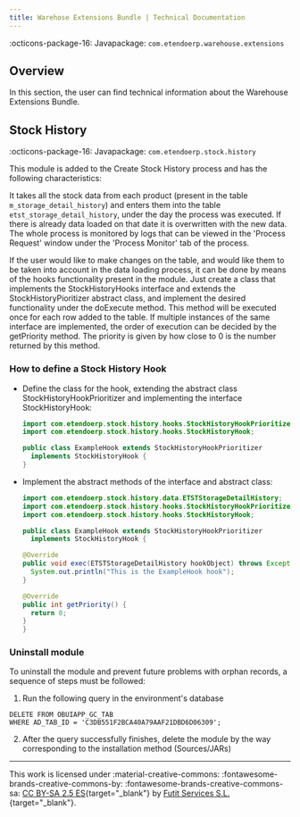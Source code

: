 ```yaml
---
title: Warehose Extensions Bundle | Technical Documentation
---
```


:octicons-package-16: Javapackage: `com.etendoerp.warehouse.extensions`

## Overview

In this section, the user can find technical information about the Warehouse Extensions Bundle.

## Stock History 

:octicons-package-16: Javapackage: `com.etendoerp.stock.history`

This module is added to the Create Stock History process and has the following characteristics: 

It takes all the stock data from each product (present in the table `m_storage_detail_history`) and enters them into the table `etst_storage_detail_history`, under the day the process was executed. If there is already data loaded on that date it is overwritten with the new data. The whole process is monitored by logs that can be viewed in the 'Process Request' window under the 'Process Monitor' tab of the process.

If the user would like to make changes on the table, and would like them to be taken into account in the data loading process, it  can be done by means of the hooks functionality present in the module. Just create a class that implements the StockHistoryHooks interface and extends the StockHistoryPioritizer abstract class, and implement the desired functionality under the doExecute method. This method will be executed once for each row added to the table. If multiple instances of the same interface are implemented, the order of execution can be decided by the getPriority method. The priority is given by how close to 0 is the number returned by this method. 

### How to define a Stock History Hook 

- Define the class for the hook, extending the abstract class StockHistoryHookPrioritizer and implementing the interface StockHistoryHook:

    ```java
    import com.etendoerp.stock.history.hooks.StockHistoryHookPrioritizer;
    import com.etendoerp.stock.history.hooks.StockHistoryHook;

    public class ExampleHook extends StockHistoryHookPrioritizer
      implements StockHistoryHook {
    }
    ```

- Implement the abstract methods of the interface and abstract class: 


    ```java
    import com.etendoerp.stock.history.data.ETSTStorageDetailHistory;
    import com.etendoerp.stock.history.hooks.StockHistoryHookPrioritizer;
    import com.etendoerp.stock.history.hooks.StockHistoryHook;

    public class ExampleHook extends StockHistoryHookPrioritizer
      implements StockHistoryHook {

    @Override
    public void exec(ETSTStorageDetailHistory hookObject) throws Exception {
      System.out.println("This is the ExampleHook hook");
    }

    @Override
    public int getPriority() {
      return 0;
    }
    }
    ``` 

### Uninstall module

To uninstall the module and prevent future problems with orphan records, a sequence of steps must be followed:

1. Run the following query in the environment's database
```
DELETE FROM OBUIAPP_GC_TAB 
WHERE AD_TAB_ID = 'C3DB551F2BCA40A79AAF21DBD6D06309';
```

2. After the query successfully finishes, delete the module by the way corresponding to the installation method (Sources/JARs)



---
This work is licensed under :material-creative-commons: :fontawesome-brands-creative-commons-by: :fontawesome-brands-creative-commons-sa: [ CC BY-SA 2.5 ES](https://creativecommons.org/licenses/by-sa/2.5/es/){target="_blank"} by [Futit Services S.L.](https://etendo.software){target="_blank"}.